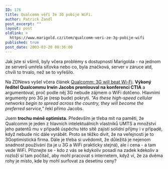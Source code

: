 ```yaml
---
ID: 176
title: Qualcomm věří že 3G pobije WiFi.
author: Patrick Zandl
post_excerpt: ""
layout: post
oldlink: >
  https://www.marigold.cz/item/qualcomm-veri-ze-3g-pobije-wifi
published: true
post_date: 2003-03-20 08:36:00
---
```

<p>
Jak jste si všimli, byly včera problémy s dostupností Marigolda - na jednom ze serverů umřela síťovka nebo co, byla značková, server v záruce&#160;atd, chvíli to trvalo, než se to vyřešilo.</p>

<p>
Na ZDNews vyšel včera článek <A href="http://news.zdnet.co.uk/story/0,,t269-s2132160,00.html" target=_blank>Qualcomm: 3G will beat Wi-Fi</A>. <STRONG>Výkoný ředitel Qualcommu Irwin Jacobs promlouval na konferenci CTIA</STRONG> a argumentoval, proč podle něj 3G nebude zájmem o WiFi dotčeno. Hlavními argumenty pro 3G je (resp bude) pokrytí. <EM>"As these high-speed cellular networks begin to spread across the country, they will become the preferred service,"</EM> řekl přímo Jacobs.</p>

<p>
Jsem <STRONG>trochu méně optimista.</STRONG> Především je třeba mít na paměti, že Qualcomm je jeden z hlavních intelektuálních vlastníků UMTS a množství jeho patentů mu v případě úspěchu této sítě zajistí solidní příjmy i v případě, když nebude nic dále vyrábět. Proto se těžko divit, že na veřejnosti je to 3Goptimistická firma. Dále je třeba si uvědomit, že důležitá je nejenom snadnost používání (ta je u 3G a WiFi prakticky stejná), ale i cena - a tam vede WiFi. Přiznejte se - kdo z vás se kdykoliv posadí na zadek kdekoliv a rozloží si tam počítač, aby mohl pracovat s internetem, když ví, že za dvěma rohy je místo, kde by mohl surfovat za desetinu ceny?</p>
